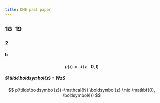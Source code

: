 ```yaml
---
title: DME past paper
---
```


## 18-19

### 2
#### b
#####
$$
p(\boldsymbol{z})=\mathcal{N}(\boldsymbol{z} \mid \mathbf{0}, \boldsymbol{I})
$$
##### $\tilde\boldsymbol{z} = Wz$
#####
$$
p(\tilde\boldsymbol{z})=\mathcal{N}(\boldsymbol{z} \mid \mathbf{0}, \boldsymbol{I})
$$
#####
